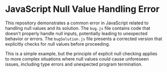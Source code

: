 # JavaScript Null Value Handling Error

This repository demonstrates a common error in JavaScript related to handling null values and its solution.  The `bug.js` file contains code that doesn't properly handle null inputs, potentially leading to unexpected behavior or errors. The `bugSolution.js` file presents a corrected version that explicitly checks for null values before proceeding. 

This is a simple example, but the principle of explicit null checking applies to more complex situations where null values could cause unforeseen issues, including type errors and unexpected program termination.